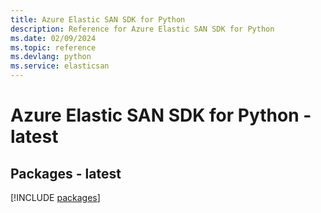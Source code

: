 ```yaml
---
title: Azure Elastic SAN SDK for Python
description: Reference for Azure Elastic SAN SDK for Python
ms.date: 02/09/2024
ms.topic: reference
ms.devlang: python
ms.service: elasticsan
---
```

# Azure Elastic SAN SDK for Python - latest
## Packages - latest
[!INCLUDE [packages](elastic-san-index.md)]